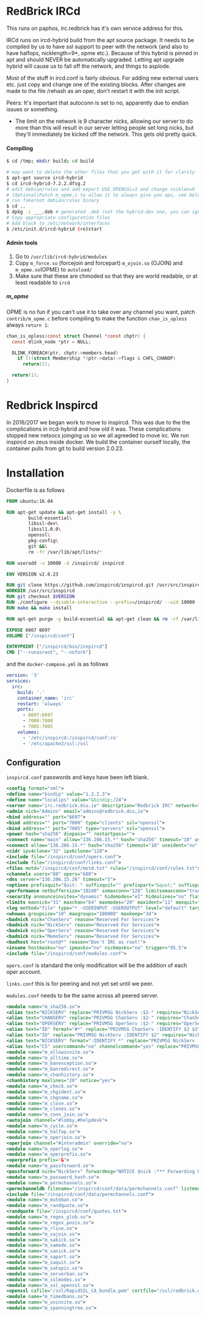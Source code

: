 # RedBrick IRCd
This runs on paphos, irc.redbrick has it's own service address for this.

IRCd runs on ircd-hybrid build from the apt source package. It needs to be
compiled by us to have ssl support to peer with the network (and also to have
halfops, nicklength=9*, opme etc.). Because of this hybrid is pinned in apt
and should NEVER be automatically upgraded. Letting apt upgrade hybrid will
cause us to fall off the network, and things to asplode.

Most of the stuff in ircd.conf is fairly obvious. For adding new external users
etc. just copy and change one of the existing blocks. After changes are made to
the file /rehash as an oper, don't restart it with the init script.

Peers: It's important that autoconn is set to no, apparently due to endian
issues or something.

* The limit on the network is 9 character nicks, allowing our server to do more
  than this will result in our server letting people set long nicks, but they'll
	immediately be kicked off the network. This gets old pretty quick.

#### Compiling

```bash
$ cd /tmp; mkdir build; cd build

# may want to delete the other files that you get with it for clarity
$ apt-get source ircd-hybrid
$ cd ircd-hybrid-7.2.2.dfsg.2
# edit debian/rules and add export USE_OPENSSL=1 and change nicklen=9
# (Optional)Patch m_opme.c to allow it to always give you ops, see below
# run fakeroot debian/rules binary
$ cd ..
$ dpkg -i ___.deb # generated .deb (not the hybrid-dev one, you can ignore/delete that)
# Copy appropriate configuration files
# Add block to /etc/network/interfaces
$ /etc/init.d/ircd-hybrid (re)start
```

#### Admin tools
1. Go to `/usr/lib/ircd-hybrid/modules`
2. Copy `m_force.so` (forcejoin and forcepart) `m_ojoin.so` (OJOIN) and
   `m_opme.so`(OPME) to `autoload/`
3. Make sure that these are chmoded so that they are world readable, or at least
   readable to `ircd`

##### m_opme
OPME is no fun if you can't use it to take over any channel you want, patch
`contrib/m_opme.c` before compiling to make the function `chan_is_opless`
always `return 1`:

```c
chan_is_opless(const struct Channel *const chptr) {
  const dlink_node *ptr = NULL;

  DLINK_FOREACH(ptr, chptr->members.head)
    if (((struct Membership *)ptr->data)->flags & CHFL_CHANOP)
      return(1);

  return(1);
}
```

# Redbrick Inspircd
In 2016/2017 we began work to move to inspircd. This was due to the the
complications in ircd-hybrid and how old it was. These complications stopped new
netsocs joinging us so we all agreeded to move irc.
We run inspircd on zeus inside docker. We build the container ourself locally,
the container pulls from git to build version 2.0.23.

# Installation
Dockerfile is as follows
``` Dockerfile
FROM ubuntu:16.04

RUN apt-get update && apt-get install -y \
        build-essential\
        libssl-dev\
        libssl1.0.0\
        openssl\
        pkg-config\
        git &&\
        rm -fr /var/lib/apt/lists/*

RUN useradd -u 10000 -d /inspircd/ inspircd

ENV VERSION v2.0.23

RUN git clone https://github.com/inspircd/inspircd.git /usr/src/inspircd
WORKDIR /usr/src/inspircd
RUN git checkout $VERSION
RUN ./configure --disable-interactive --prefix=/inspircd/ --uid 10000 --enable-openssl
RUN make && make install

RUN apt-get purge -y build-essential && apt-get clean && rm -rf /var/lib/apt/lists/* /tmp/* /var/tmp/*

EXPOSE 6667 6697
VOLUME ["/inspircd/conf"]

ENTRYPOINT ["/inspircd/bin/inspircd"]
CMD ["--runasroot", "--nofork"]
```
and the `docker-compose.yml` is as follows
``` yaml
version: '3'
services:
  irc:
    build: '.'
    container_name: 'irc'
    restart: 'always'
    ports:
      - 6697:6697
      - 7000:7000
      - 7005:7005
    volumes:
      - '/etc/inspircd:/inspircd/conf:ro'
      - '/etc/apache2/ssl:/ssl
```

## Configuration
`inspircd.conf` passwords and keys have been left blank.
``` xml
<config format="xml">
<define name="bindip" value="1.2.2.3">
<define name="localips" value="&bindip;/24">
<server name="irc.redbrick.dcu.ie" description="Redbrick IRC" network="Intersocs">
<admin nick="Admins" email="admins@redbrick.dcu,ie">
<bind address="" port="6697">
<bind address="" port="7000" type="clients" ssl="openssl">
<bind address="" port="7005" type="servers" ssl="openssl">
<power hash="sha256" diepass="" restartpass="">
<connect name="main" allow="136.206.15.*" hash="sha256" timeout="10" useident="no" fakelag="on" limit="5000" pingfreq="120" modes="+x" requiressl="on" port="7000">
<connect allow="136.206.15.*" hash="sha256" timeout="10" useident="no" fakelag="on" limit="5000" pingfreq="120" modes="+x" requiressl="off" port="6697">
<cidr ipv4clone="32" ipv6clone="128">
<include file="/inspircd/conf/opers.conf">
<include file="/inspircd/conf/links.conf">
<files motd="/inspircd/conf/motd.txt" rules="/inspircd/conf/rules.txt">
<channels users="80" opers="600">
<dns server="136.206.15.26" timeout="5">
<options prefixquit="Quit: " suffixquit="" prefixpart="&quot;" suffixpart="&quot;" #fixedquit="" #fixedpart="" syntaxhints="yes" cyclehosts="yes" cyclehostsfromuser="no" ircumsgprefix="no" announcets="yes" allowmismatch="no" defaultbind="auto" hostintopic="yes" pingwarning="15" serverpingfreq="60" defaultmodes="nt" moronbanner="You're banned! Email abuse@redbrick.dcu.ie if you feel this is wrongly justified" exemptchanops="nonick:v flood:o" invitebypassmodes="yes" nosnoticestack="no" welcomenotice="yes">
<performance netbuffersize="10240" somaxconn="128" limitsomaxconn="true" softlimit="12800" quietbursts="yes" nouserdns="no">
<security announceinvites="dynamic" hidemodes="eI" hideulines="no" flatlinks="no" hidewhois="" hidebans="no" hidekills="" hideulinekills="yes" hidesplits="no" maxtargets="20" customversion="" operspywhois="no" restrictbannedusers="yes" genericoper="no" userstats="Pu">
<limits maxnick="31" maxchan="64" maxmodes="20" maxident="11" maxquit="255" maxtopic="307" maxkick="255" maxgecos="128" maxaway="200">
<log method="file" type="* -USERINPUT -USEROUTPUT" level="default" target="logs/ircd.log">
<whowas groupsize="10" maxgroups="100000" maxkeep="3d">
<badnick nick="ChanServ" reason="Reserved For Services">
<badnick nick="NickServ" reason="Reserved For Services">
<badnick nick="OperServ" reason="Reserved For Services">
<badnick nick="MemoServ" reason="Reserved For Services">
<badhost host="root@*" reason="Don't IRC as root!">
<insane hostmasks="no" ipmasks="no" nickmasks="no" trigger="95.5">
<include file="/inspircd/conf/modules.conf">
```
`opers.conf` is standard the only modification will be the addition of each oper
account.

`links.conf` this is for peering and not yet set until we peer.

`modules.conf` needs to be the same across all peered server.
``` xml
<module name="m_sha256.so">
<alias text="NICKSERV" replace="PRIVMSG NickServ :$2-" requires="NickServ" uline="yes">
<alias text="CHANSERV" replace="PRIVMSG ChanServ :$2-" requires="ChanServ" uline="yes">
<alias text="OPERSERV" replace="PRIVMSG OperServ :$2-" requires="OperServ" uline="yes" operonly="yes">
<alias text="ID" format="#*" replace="PRIVMSG ChanServ :IDENTIFY $2 $3" requires="ChanServ" uline="yes">
<alias text="ID" replace="PRIVMSG NickServ :IDENTIFY $2" requires="NickServ" uline="yes">
<alias text="NICKSERV" format=":IDENTIFY *" replace="PRIVMSG NickServ :IDENTIFY $3-" requires="NickServ" uline="yes">
<alias text="CS" usercommand="no" channelcommand="yes" replace="PRIVMSG ChanServ :$1 $chan $2-" requires="ChanServ" uline="yes">
<module name="m_allowinvite.so">
<module name="m_alltime.so">
<module name="m_banexception.so">
<module name="m_banredirect.so">
<module name="m_chanhistory.so">
<chanhistory maxlines="20" notice="yes">
<module name="m_check.so">
<module name="m_chgident.so">
<module name="m_chgname.so">
<module name="m_close.so">
<module name="m_clones.so">
<module name="m_conn_join.so">
<autojoin channel="#lobby,#helpdesk">
<module name="m_cycle.so">
<module name="m_halfop.so">
<module name="m_operjoin.so">
<operjoin channel="#interadmin" override="no">
<module name="m_operlog.so">
<module name="m_operprefix.so">
<operprefix prefix="&">
<module name="m_passforward.so">
<passforward nick="NickServ" forwardmsg="NOTICE $nick :*** Forwarding PASS to $nickrequired" cmd="PRIVMSG $nickrequired :IDENTIFY $pass">
<module name="m_password_hash.so">
<module name="m_permchannels.so">
<permchanneldb filename="/inspircd/conf/data/permchannels.conf" listmodes="true">
<include file="/inspircd/conf/data/permchannels.conf">
<module name="m_muteban.so">
<module name="m_randquote.so">
<randquote file="/inspircd/conf/quotes.txt">
<module name="m_regex_glob.so">
<module name="m_regex_posix.so">
<module name="m_rline.so">
<module name="m_sajoin.so">
<module name="m_sakick.so">
<module name="m_samode.so">
<module name="m_sanick.so">
<module name="m_sapart.so">
<module name="m_saquit.so">
<module name="m_satopic.so">
<module name="m_serverban.so">
<module name="m_sslmodes.so">
<module name="m_ssl_openssl.so">
<openssl cafile="/ssl/RapidSSL_CA_bundle.pem" certfile="/ssl/redbrick.dcu.ie.crt" keyfile="/ssl/redbrick.dcu.ie.key" dhfile="/ssl/dhparam.pem" hash="sha1" sslv1="false" tlsv1="false" >
<module name="m_timedbans.so">
<module name="m_uninvite.so">
<module name="m_spanningtree.so">
```
